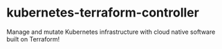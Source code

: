# kubernetes-terraform-controller
Manage and mutate Kubernetes infrastructure with cloud native software built on Terraform!
